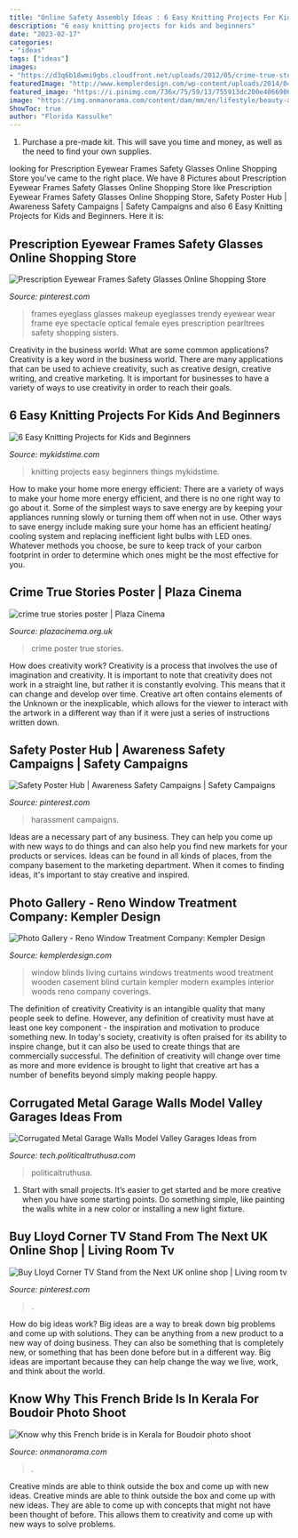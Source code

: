 ```yaml
---
title: "Online Safety Assembly Ideas : 6 Easy Knitting Projects For Kids And Beginners"
description: "6 easy knitting projects for kids and beginners"
date: "2023-02-17"
categories:
- "ideas"
tags: ["ideas"]
images:
- "https://d3q6b18wmi9gbs.cloudfront.net/uploads/2012/05/crime-true-stories-poster.jpg"
featuredImage: "http://www.kemplerdesign.com/wp-content/uploads/2014/04/window-blinds-living-room1.jpg"
featured_image: "https://i.pinimg.com/736x/75/59/13/755913dc200e4066906aa58f248ff8d6.jpg"
image: "https://img.onmanorama.com/content/dam/mm/en/lifestyle/beauty-and-fashion/images/2019/6/2/boudoir-bridal-shoot-01.jpg"
ShowToc: true
author: "Florida Kassulke"
---
```



1. Purchase a pre-made kit. This will save you time and money, as well as the need to find your own supplies.

	

		
looking for Prescription Eyewear Frames Safety Glasses Online Shopping Store you've came to the right place. We have 8 Pictures about Prescription Eyewear Frames Safety Glasses Online Shopping Store like Prescription Eyewear Frames Safety Glasses Online Shopping Store, Safety Poster Hub | Awareness Safety Campaigns | Safety Campaigns and also 6 Easy Knitting Projects for Kids and Beginners. Here it is:
		
    
## Prescription Eyewear Frames Safety Glasses Online Shopping Store

<img loading=lazy src="https://i.pinimg.com/736x/7d/32/08/7d3208eb81cb8a4d3f449ca3ede056d0.jpg" onerror="this.onerror=null;this.src='https://tse4.mm.bing.net/th?id=OIP.kTomaH78fLwDQBXBeYFnQQHaHt&amp;pid=15.1';" alt="Prescription Eyewear Frames Safety Glasses Online Shopping Store">

_Source: pinterest.com_

>frames eyeglass glasses makeup eyeglasses trendy eyewear wear frame eye spectacle optical female eyes prescription pearltrees safety shopping sisters. 

	

Creativity in the business world: What are some common applications?
Creativity is a key word in the business world. There are many applications that can be used to achieve creativity, such as creative design, creative writing, and creative marketing. It is important for businesses to have a variety of ways to use creativity in order to reach their goals.

    
## 6 Easy Knitting Projects For Kids And Beginners

<img loading=lazy src="https://www.mykidstime.com/wp-content/uploads/2016/01/knitting.jpg" onerror="this.onerror=null;this.src='https://tse3.mm.bing.net/th?id=OIP.LXW5s0yv5FWdfGfcbaJxGAHaEp&amp;pid=15.1';" alt="6 Easy Knitting Projects for Kids and Beginners">

_Source: mykidstime.com_

>knitting projects easy beginners things mykidstime. 

	

How to make your home more energy efficient:
There are a variety of ways to make your home more energy efficient, and there is no one right way to go about it. Some of the simplest ways to save energy are by keeping your appliances running slowly or turning them off when not in use. Other ways to save energy include making sure your home has an efficient heating/ cooling system and replacing inefficient light bulbs with LED ones. Whatever methods you choose, be sure to keep track of your carbon footprint in order to determine which ones might be the most effective for you.

    
## Crime True Stories Poster | Plaza Cinema

<img loading=lazy src="https://d3q6b18wmi9gbs.cloudfront.net/uploads/2012/05/crime-true-stories-poster.jpg" onerror="this.onerror=null;this.src='https://tse1.mm.bing.net/th?id=OIP.m2an3uMA7PeMfgYgkBvYmgHaKe&amp;pid=15.1';" alt="crime true stories poster | Plaza Cinema">

_Source: plazacinema.org.uk_

>crime poster true stories. 

	

How does creativity work?
Creativity is a process that involves the use of imagination and creativity. It is important to note that creativity does not work in a straight line, but rather it is constantly evolving. This means that it can change and develop over time. Creative art often contains elements of the Unknown or the inexplicable, which allows for the viewer to interact with the artwork in a different way than if it were just a series of instructions written down.

    
## Safety Poster Hub | Awareness Safety Campaigns | Safety Campaigns

<img loading=lazy src="https://i.pinimg.com/736x/47/2f/0b/472f0b65873b9993a9c35524f2fed216.jpg" onerror="this.onerror=null;this.src='https://tse3.mm.bing.net/th?id=OIP.6M0iAHxMCg-ApN8ybG4cCAAAAA&amp;pid=15.1';" alt="Safety Poster Hub | Awareness Safety Campaigns | Safety Campaigns">

_Source: pinterest.com_

>harassment campaigns. 

	

Ideas are a necessary part of any business. They can help you come up with new ways to do things and can also help you find new markets for your products or services. Ideas can be found in all kinds of places, from the company basement to the marketing department. When it comes to finding ideas, it's important to stay creative and inspired.

    
## Photo Gallery - Reno Window Treatment Company: Kempler Design

<img loading=lazy src="http://www.kemplerdesign.com/wp-content/uploads/2014/04/window-blinds-living-room1.jpg" onerror="this.onerror=null;this.src='https://tse4.mm.bing.net/th?id=OIP.tAccfqh7iw2NQ8lHNjvWNgHaF7&amp;pid=15.1';" alt="Photo Gallery - Reno Window Treatment Company: Kempler Design">

_Source: kemplerdesign.com_

>window blinds living curtains windows treatments wood treatment wooden casement blind curtain kempler modern examples interior woods reno company coverings. 

	

The definition of creativity
Creativity is an intangible quality that many people seek to define. However, any definition of creativity must have at least one key component - the inspiration and motivation to produce something new. In today's society, creativity is often praised for its ability to inspire change, but it can also be used to create things that are commercially successful. The definition of creativity will change over time as more and more evidence is brought to light that creative art has a number of benefits beyond simply making people happy.

    
## Corrugated Metal Garage Walls Model Valley Garages Ideas From

<img loading=lazy src="https://tech.politicaltruthusa.com/wp-content/uploads/2017/08/Corrugated-Metal-Garage-Walls-Model.jpg" onerror="this.onerror=null;this.src='https://tse4.mm.bing.net/th?id=OIP.WykQ0TC-HzBO35lhbsEuEAHaFV&amp;pid=15.1';" alt="Corrugated Metal Garage Walls Model Valley Garages Ideas from">

_Source: tech.politicaltruthusa.com_

>politicaltruthusa. 

	

1. Start with small projects. It’s easier to get started and be more creative when you have some starting points. Do something simple, like painting the walls white in a new color or installing a new light fixture. 

    
## Buy Lloyd Corner TV Stand From The Next UK Online Shop | Living Room Tv

<img loading=lazy src="https://i.pinimg.com/736x/75/59/13/755913dc200e4066906aa58f248ff8d6.jpg" onerror="this.onerror=null;this.src='https://tse2.mm.bing.net/th?id=OIP.9h6UfXDeX0II4yk2KGMFOQHaLH&amp;pid=15.1';" alt="Buy Lloyd Corner TV Stand from the Next UK online shop | Living room tv">

_Source: pinterest.com_

>. 

	

How do big ideas work?
Big ideas are a way to break down big problems and come up with solutions. They can be anything from a new product to a new way of doing business. They can also be something that is completely new, or something that has been done before but in a different way. Big ideas are important because they can help change the way we live, work, and think about the world.

    
## Know Why This French Bride Is In Kerala For Boudoir Photo Shoot

<img loading=lazy src="https://img.onmanorama.com/content/dam/mm/en/lifestyle/beauty-and-fashion/images/2019/6/2/boudoir-bridal-shoot-01.jpg" onerror="this.onerror=null;this.src='https://tse2.mm.bing.net/th?id=OIP.C-7oVp7RBnEF-b8XOja93QHaD2&amp;pid=15.1';" alt="Know why this French bride is in Kerala for Boudoir photo shoot">

_Source: onmanorama.com_

>. 

	

Creative minds are able to think outside the box and come up with new ideas.
Creative minds are able to think outside the box and come up with new ideas. They are able to come up with concepts that might not have been thought of before. This allows them to creativity and come up with new ways to solve problems.

